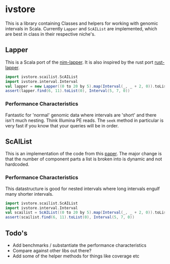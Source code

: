 # ivstore

This is a library containing Classes and helpers for working with
genomic intervals in Scala. Currently `Lapper` and `ScAIList` are
implemented, which are best in class in their respective niche's.

## Lapper

This is a Scala port of the
[nim-lapper](https://github.com/brentp/nim-lapper). It is also inspired
by the rust port [rust-lapper](https://docs.rs/rust-lapper). 

```scala
import ivstore.scailist.ScAIList
import ivstore.interval.Interval
val lapper = new Lapper((0 to 20 by 5).map(Interval(_, _ + 2, 0)).toList))
assert(lapper.find(6, 11).toList(0), Interval(5, 7, 0))
```

### Performance Characteristics

Fantastic for 'normal' genomic data where intervals are 'short' and
there isn't much nesting. Think Illumina PE reads. The `seek` method in
particular is very fast if you know that your queries will be in order.

## ScAIList

This is an implementation of the code from this
[paper](https://www.biorxiv.org/content/10.1101/593657v1). The major
change is that the number of component parts a list is broken into is
dynamic and not hardcoded. 

### Performance Characteristics

This datastructure is good for nested intervals where long intervals
engulf many shorter intervals. 

```scala
import ivstore.scailist.ScAIList
import ivstore.interval.Interval
val scailist = ScAIList((0 to 20 by 5).map(Interval(_, _ + 2, 0)).toList))
assert(scailist.find(6, 11).toList(0), Interval(5, 7, 0))
```


## Todo's

- Add benchmarks / substantiate the performance characteristics
- Compare against other libs out there?
- Add some of the helper methods for things like coverage etc
